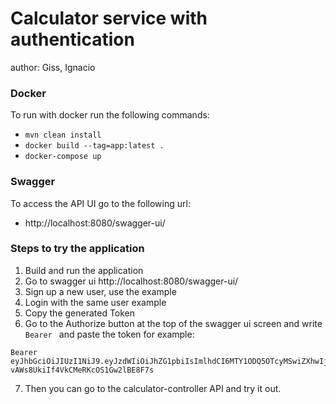 # Calculator service with authentication

author: Giss, Ignacio

### Docker
To run with docker run the following commands:
- ` mvn clean install `
- ` docker build --tag=app:latest . `
- ` docker-compose up `

### Swagger
To access the API UI go to the following url:
- http://localhost:8080/swagger-ui/

### Steps to try the application
1. Build and run the application
2. Go to swagger ui http://localhost:8080/swagger-ui/
3. Sign up a new user, use the example
4. Login with the same user example
5. Copy the generated Token
6. Go to the Authorize button at the top of the swagger ui screen and write `Bearer ` and paste the token
for example:  
  ```
  Bearer eyJhbGciOiJIUzI1NiJ9.eyJzdWIiOiJhZG1pbiIsImlhdCI6MTY1ODQ5OTcyMSwiZXhwIjoxNjU4NTAzMzIxfQ.icjBu1uZKp-vAWs8UkiIf4VkCMeRKcOS1Gw2lBE8F7s
  ```
7. Then you can go to the calculator-controller API and try it out.
